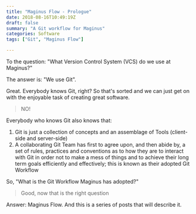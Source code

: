 ```yaml
---
title: "Maginus Flow - Prologue"
date: 2018-08-16T10:49:19Z
draft: false
summary: "A Git workflow for Maginus"
categories: Software
tags: ["Git", "Maginus Flow"]

---
```

To the question: "What Version Control System (VCS) do we use at Maginus?"

The answer is: "We use Git".

Great. Everybody knows Git, right? So that's sorted and we can just get on with the enjoyable task of creating great software.

> NO!

Everybody who knows Git also knows that:

1.	Git is just a collection of concepts and an assemblage of Tools (client-side and server-side)
2.	A collaborating Git Team has first to agree upon, and then abide by, a set of rules, 
    practices and conventions as to how they are to interact with Git in order not to make a 
	mess of things and to achieve their long term goals efficiently and effectively; this is 
	known as their adopted Git Workflow

So, "What is the Git Workflow Maginus has adopted?"
 
> Good, now that is the right question

Answer: Maginus Flow. And this is a series of posts that will describe it.
